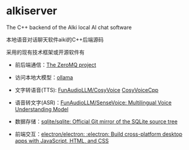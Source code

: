 # alkiserver
The C++ backend of the Alki local AI chat software

本地语音对话聊天软件aiki的C++后端源码

采用的现有技术框架或开源软件有

- 前后端通信：[The ZeroMQ project](https://github.com/zeromq)

- 访问本地大模型：[ollama](https://github.com/ollama/ollama)

- 文字转语音(TTS):  [FunAudioLLM/CosyVoice](https://github.com/FunAudioLLM/CosyVoice)   [CosyVoiceCpp](https://github.com/ZhouSiChuan08/CosyVoiceCpp)

- 语音转文字(ASR)：[FunAudioLLM/SenseVoice: Multilingual Voice Understanding Model](https://github.com/FunAudioLLM/SenseVoice)

- 数据存储：[sqlite/sqlite: Official Git mirror of the SQLite source tree](https://github.com/sqlite/sqlite)

- 前端交互：[electron/electron: :electron: Build cross-platform desktop apps with JavaScript, HTML, and CSS](https://github.com/electron/electron)

  
